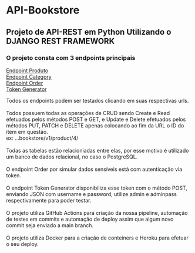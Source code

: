 # API-Bookstore

## Projeto de API-REST em Python Utilizando o DJANGO REST FRAMEWORK ##

### O projeto consta com 3 endpoints principais ###

[Endpoint Produto](https://bookstore-api-ebac-728078bf2b07.herokuapp.com/bookstore/v1/product/)</br>
[Endpoint Category](https://bookstore-api-ebac-728078bf2b07.herokuapp.com/bookstore/v1/category/)</br>
[Endpoint Order](https://bookstore-api-ebac-728078bf2b07.herokuapp.com/bookstore/v1/order/)</br>
[Token Generator](https://bookstore-api-ebac-728078bf2b07.herokuapp.com/api-token-auth/)</br>

Todos os endpoints podem ser testados clicando em suas respectivas urls.</br></br>
Todos possuem todas as operações de CRUD sendo Create e Read efetuados pelos métodos POST e GET, e Update e Delete efetuados pelos métodos PUT, PATCH e DELETE apenas colocando ao fim da URL o ID do item em questão.</br>
ex: ...bookstore/v1/product/4/</br></br>
Todas as tabelas estão relacioniadas entre elas, por esse motivo é utilizado um banco de dados relacional, no caso o PostgreSQL.</br></br>
O endpoint Order por simular dados sensíveis está com autenticação via token.</br></br>
O endpoint Token Generator disponibiliza esse token com o método POST, enviando JSON com username e password, utilize admin e adminpass respectivamente para poder testar.</br></br>
O projeto utiliza GitHub Actions para criação da nossa pipeline, automação de testes em commits e automação de deploy assim que algum novo commit seja enviado a main branch.</br></br>
O projeto utiliza Docker para a criação de conteiners e Heroku para efetuar o seu deploy.</br></br>


